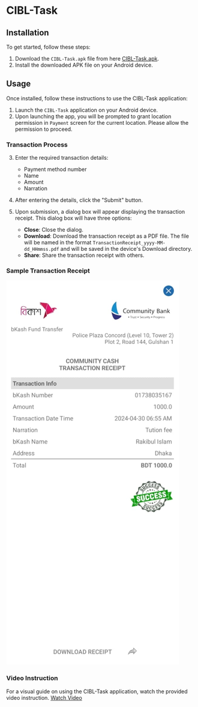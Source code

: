 # CIBL-Task

## Installation

To get started, follow these steps:

1. Download the `CIBL-Task.apk` file from here [CIBL-Task.apk](https://github.com/RakibOFC/CIBL-Task/raw/main/files/CIBL-Task.apk).
2. Install the downloaded APK file on your Android device.

## Usage

Once installed, follow these instructions to use the CIBL-Task application:

1. Launch the `CIBL-Task` application on your Android device.
2. Upon launching the app, you will be prompted to grant location permission in `Payment` screen for the current location. Please allow the permission to proceed.

### Transaction Process

3. Enter the required transaction details:
   - Payment method number
   - Name
   - Amount
   - Narration

4. After entering the details, click the "Submit" button.

5. Upon submission, a dialog box will appear displaying the transaction receipt. This dialog box will have three options:
   - **Close**: Close the dialog.
   - **Download**: Download the transaction receipt as a PDF file. The file will be named in the format `TransactionReceipt_yyyy-MM-dd_HHmmss.pdf` and will be saved in the device's Download directory.
   - **Share**: Share the transaction receipt with others.

### Sample Transaction Receipt

![Transaction Receipt](https://raw.githubusercontent.com/RakibOFC/CIBL-Task/main/files/Transaction_Recipt.jpeg)

### Video Instruction

For a visual guide on using the CIBL-Task application, watch the provided video instruction. [Watch Video](https://raw.githubusercontent.com/RakibOFC/CIBL-Task/main/files/CIBL-Task-Instruction.mp4)
